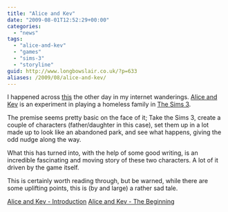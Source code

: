 ```yaml
---
title: "Alice and Kev"
date: "2009-08-01T12:52:29+00:00"
categories: 
  - "news"
tags: 
  - "alice-and-kev"
  - "games"
  - "sims-3"
  - "storyline"
guid: http://www.longbowslair.co.uk/?p=633
aliases: /2009/08/alice-and-kev/
---
```


I happened across [this](http://aliceandkev.wordpress.com/) the other day in my internet wanderings. [Alice and Kev](http://aliceandkev.wordpress.com/) is an experiment in playing a homeless family in [The Sims 3](http://www.thesims3.com/).

The premise seems pretty basic on the face of it; Take the Sims 3, create a couple of characters (father/daughter in this case), set them up in a lot made up to look like an abandoned park, and see what happens, giving the odd nudge along the way.

What this has turned into, with the help of some good writing, is an incredible fascinating and moving story of these two characters. A lot of it driven by the game itself.

This is certainly worth reading through, but be warned, while there are some uplifting points, this is (by and large) a rather sad tale.

[Alice and Kev - Introduction](http://aliceandkev.wordpress.com/2009/06/09/test/) [Alice and Kev - The Beginning](http://aliceandkev.wordpress.com/2009/06/09/alice-and-kev/)
